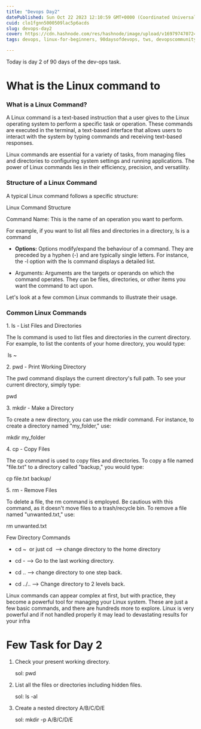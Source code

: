 ```yaml
---
title: "Devops Day2"
datePublished: Sun Oct 22 2023 12:10:59 GMT+0000 (Coordinated Universal Time)
cuid: clo1fgnn5000509lac5p6acds
slug: devops-day2
cover: https://cdn.hashnode.com/res/hashnode/image/upload/v1697974707243/1b4e93d3-5be1-408c-8b37-9b31a3cad182.jpeg
tags: devops, linux-for-beginners, 90daysofdevops, tws, devopscommunity

---
```


Today is day 2 of 90 days of the dev-ops task.

# What is the Linux command to

### What is a Linux Command?

A Linux command is a text-based instruction that a user gives to the Linux operating system to perform a specific task or operation. These commands are executed in the terminal, a text-based interface that allows users to interact with the system by typing commands and receiving text-based responses.

Linux commands are essential for a variety of tasks, from managing files and directories to configuring system settings and running applications. The power of Linux commands lies in their efficiency, precision, and versatility.

### **Structure of a Linux Command**

A typical Linux command follows a specific structure:

Linux Command Structure

Command Name: This is the name of an operation you want to perform. 

For example, if you want to list all files and directories in a directory, ls is a command

* **Options:** Options modify/expand the behaviour of a command. They are preceded by a hyphen (-) and are typically single letters. For instance, the -l option with the ls command displays a detailed list.
    
* Arguments: Arguments are the targets or operands on which the command operates. They can be files, directories, or other items you want the command to act upon.
    

  
Let's look at a few common Linux commands to illustrate their usage.

### Common Linux Commands

1\. ls - List Files and Directories

The ls command is used to list files and directories in the current directory. For example, to list the contents of your home directory, you would type:

 ls ~

2\. pwd - Print Working Directory

The pwd command displays the current directory's full path. To see your current directory, simply type:

pwd

3\. mkdir - Make a Directory

To create a new directory, you can use the mkdir command. For instance, to create a directory named "my\_folder," use:

mkdir my\_folder

4\. cp - Copy Files

The cp command is used to copy files and directories. To copy a file named "file.txt" to a directory called "backup," you would type:

cp file.txt backup/

5\. rm - Remove Files

To delete a file, the rm command is employed. Be cautious with this command, as it doesn't move files to a trash/recycle bin. To remove a file named "unwanted.txt," use:

rm unwanted.txt

Few Directory Commands

* cd ~  or just cd  --&gt; change directory to the home directory
    
* cd - --&gt; Go to the last working directory.
    
* cd .. --&gt; change directory to one step back.
    
* cd ../.. --&gt; Change directory to 2 levels back.
    

Linux commands can appear complex at first, but with practice, they become a powerful tool for managing your Linux system. These are just a few basic commands, and there are hundreds more to explore. Linux is very powerful and if not handled properly it may lead to devastating results for your infra

# Few Task for Day 2

1. Check your present working directory.
    
    sol: pwd
    
2. List all the files or directories including hidden files.
    
    sol: ls -al
    
3. Create a nested directory A/B/C/D/E
    
    sol: mkdir -p A/B/C/D/E